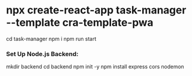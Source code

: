 # npx create-react-app task-manager --template cra-template-pwa
cd task-manager
npm i 
npm run start

### Set Up Node.js Backend:
mkdir backend
cd backend
npm init -y
npm install express cors nodemon